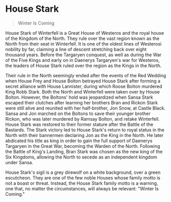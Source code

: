 # House Stark

> Winter Is Coming

House Stark of Winterfell is a Great House of Westeros and the royal house of the Kingdom of the North. They rule over the vast region known as the North from their seat in Winterfell. It is one of the oldest lines of Westerosi nobility by far, claiming a line of descent stretching back over eight thousand years. Before the Targaryen conquest, as well as during the War of the Five Kings and early on in Daenerys Targaryen's war for Westeros, the leaders of House Stark ruled over the region as the Kings in the North.

Their rule in the North seemingly ended after the events of the Red Wedding when House Frey and House Bolton betrayed House Stark after forming a secret alliance with House Lannister, during which Roose Bolton murdered King Robb Stark. Both the North and Winterfell were taken over by House Bolton. However, the Boltons' hold was jeopardized when Sansa Stark escaped their clutches after learning her brothers Bran and Rickon Stark were still alive and reunited with her half-brother, Jon Snow, at Castle Black. Sansa and Jon marched on the Boltons to save their younger brother Rickon, who was later murdered by Ramsay Bolton, and retake Winterfell. House Stark was restored to their former stature after the Battle of the Bastards. The Stark victory led to House Stark's return to royal status in the North with their bannermen declaring Jon as the King in the North. He later abdicated his title as king in order to gain the full support of Daenerys Targaryen in the Great War, becoming the Warden of the North. Following the Battle of King's Landing, Bran Stark was chosen as the new king of the Six Kingdoms, allowing the North to secede as an independent kingdom under Sansa.

House Stark's sigil is a grey direwolf on a white background, over a green escutcheon. They are one of the few noble Houses whose family motto is not a boast or threat. Instead, the House Stark family motto is a warning, one that, no matter the circumstances, will always be relevant: "Winter Is Coming."
